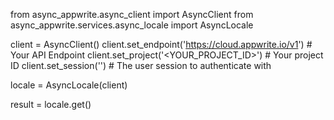from async_appwrite.async_client import AsyncClient
from async_appwrite.services.async_locale import AsyncLocale


client = AsyncClient()
client.set_endpoint('https://cloud.appwrite.io/v1') # Your API Endpoint
client.set_project('<YOUR_PROJECT_ID>') # Your project ID
client.set_session('') # The user session to authenticate with

locale = AsyncLocale(client)

result = locale.get()
